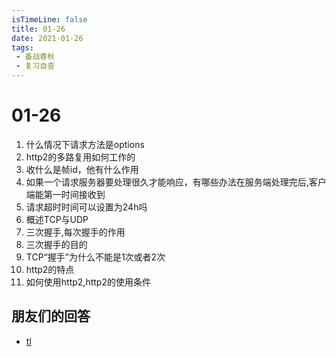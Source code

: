 ```yaml
---
isTimeLine: false
title: 01-26
date: 2021-01-26
tags:
 - 备战春秋
 - 复习自查
---
```

# 01-26

1. 什么情况下请求方法是options
2. http2的多路复用如何工作的
3. 收什么是帧id，他有什么作用
4. 如果一个请求服务器要处理很久才能响应，有哪些办法在服务端处理完后,客户端能第一时间接收到
5. 请求超时时间可以设置为24h吗
6. 概述TCP与UDP
7. 三次握手,每次握手的作用
8.  三次握手的目的
9.  TCP“握手”为什么不能是1次或者2次
10. http2的特点
11. 如何使用http2,http2的使用条件

## 朋友们的回答
* [tl](https://juejin.cn/post/6924973981233577992/)

<comment/>
<tongji/>